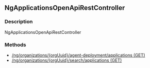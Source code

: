 ## NgApplicationsOpenApiRestController
### Description
NgApplicationsOpenApiRestController
### Methods
- [ /ng/organizations/{orgUuid}/agent-deployment/applications (GET) ]( ./0f18f3aaa48f4b2d9acbd8c1490db5b1.md)
- [ /ng/organizations/{orgUuid}/search/applications (GET) ]( ./a7f282195fb07aae4538e36dcd7f3caa.md)
